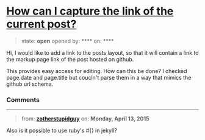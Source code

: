 # [How can I capture the link of the current post?](https://github.com/jekyll/jekyll-help/issues/290)

> state: **open** opened by: **** on: ****

Hi, I would like to add a link to the posts layout, so that it will contain a link to the markup page link of the post hosted on github.

This provides easy access for editing. How can this be done? I checked page.date and page.title but coucln&#x27;t parse them in a way that mimics the github url schema. 



### Comments

---
> from: [**zotherstupidguy**](https://github.com/jekyll/jekyll-help/issues/290#issuecomment-92302144) on: **Monday, April 13, 2015**

Also is it possible to use ruby&#x27;s #{} in jekyll?
